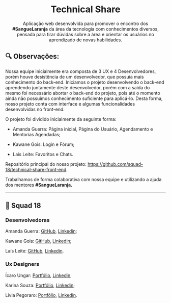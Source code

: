 <h1 align="center">Technical Share</h1>

<p align="center">Aplicação web desenvolvida para promover o encontro dos <b>#SangueLaranja</b> da área da tecnologia com conhecimentos diversos, pensada para tirar dúvidas sobre a área e orientar os usuários no aprendizado de novas habilidades. </p>


## :mag: Observações:

Nossa equipe inicialmente era composta de 3 UX e 4 Desenvolvedores, porém houve desistência de um desenvolvedor, que possuía mais conhecimento do back-end. 
Iniciamos o projeto desenvolvendo o back-end aprendendo juntamente deste desenvolvedor, porém com a saída do mesmo foi necessário abortar o back-end do projeto, pois até o momento ainda não possuímos conhecimento suficiente para aplicá-lo. Desta forma, nosso projeto conta com interface e algumas funcionalidades desenvolvidas no front-end.

O projeto foi dividido inicialmente da seguinte forma:
- <p>Amanda Guerra: Página inicial, Página do Usuário, Agendamento e Mentorias Agendadas;</p>
- <p>Kawane Gois: Login e Fórum;</p>
- <p>Laís Leite: Favoritos e Chats.</p>

Repositório principal do nosso projeto: https://github.com/squad-18/technical-share-front-end.

Trabalhamos de forma colaborativa com nossa equipe e utilizando a ajuda dos mentores <b>#SangueLaranja.</b>

---

## :rocket: Squad 18
  <h3><b>Desenvolvedoras</b></h3>
  <p>Amanda Guerra:  <a href="https://github.com/amaendoas">GitHub</a>, <a href="https://www.linkedin.com/in/guerramanda/" title="Amanda">Linkedin</a>;</p>
  <p>Kawane Gois: <a href="https://github.com/kawanegois">GitHub</b></sub></a>, <a href="https://www.linkedin.com/in/kawanepereira/" title="Kawane">Linkedin</a>;</p>
  <p>Laís Leite: <a href="https://github.com/LaisMLeite">GitHub</b></sub></a>, <a href="https://www.linkedin.com/in/la%C3%ADs-leite-1859a7166/" title="Laís">Linkedin</a>.<p>   
  
  <h3><b>Ux Designers</b></h3>  
 <p> Ícaro Ungar: <a href="https://www.behance.net/icarocruz1">Portfólio</b></sub></a>, <a href="https://www.linkedin.com/in/icaroungar/" title="Ícaro">Linkedin</a>;<p>
 <p> Karina Souza: <a href="">Portfólio</b></sub></a>, <a href="https://www.linkedin.com/in/karina-souza-evangelista-914647230/" title="Karina">Linkedin</a>;  <p>
 <p> Lívia Pegoraro: <a href="">Portfólio</b></sub></a>, <a href="https://www.linkedin.com/in/liviapegoraro/" title="Lívia">Linkedin</a>.<p>
